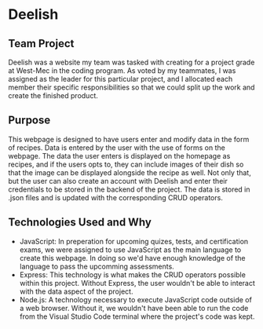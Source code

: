 # Deelish

## Team Project
Deelish was a website my team was tasked with creating for a project grade at West-Mec in the coding program. As voted by my teammates, I was assigned as the leader for this particular project, and I allocated each member their specific responsibilities so that we could split up the work and create the finished product.

## Purpose
This webpage is designed to have users enter and modify data in the form of recipes. Data is entered by the user with the use of forms on the webpage. The data the user enters is displayed on the homepage as recipes, and if the users opts to, they can include images of their dish so that the image can be displayed alongside the recipe as well. Not only that, but the user can also create an account with Deelish and enter their credentials to be stored in the backend of the project. The data is stored in .json files and is updated with the corresponding CRUD operators.

## Technologies Used and Why
* JavaScript: In preperation for upcoming quizes, tests, and certification exams, we were assigned to use JavaScript as the main language to create this webpage. In doing so we'd have enough knowledge of the language to pass the upcomming assessments.
* Express: This technology is what makes the CRUD operators possible within this project. Without Express, the user wouldn't be able to interact with the data aspect of the project.
* Node.js: A technology necessary to execute JavaScript code outside of a web browser. Without it, we wouldn't have been able to run the code from the Visual Studio Code terminal where the project's code was kept.
